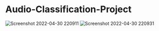 # Audio-Classification-Project

![Screenshot 2022-04-30 220911](https://user-images.githubusercontent.com/74363236/166111184-4dbfd2f4-3038-4e7b-acf2-ad63e09acfda.jpg)
![Screenshot 2022-04-30 220931](https://user-images.githubusercontent.com/74363236/166111186-52da8c5f-f1ef-4b36-ba19-622b99f96db5.jpg)

